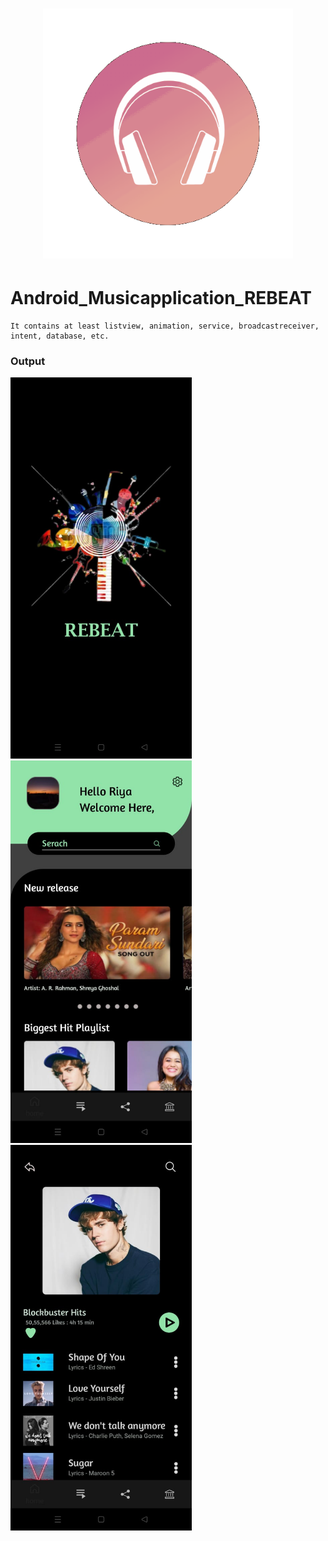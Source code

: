 <h1 align="center"> <center><img src="https://github.com/RiyaShah08/REBEAT_Music_Application/blob/master/logo_music.gif" width="400"></h1>
  
  # Android_Musicapplication_REBEAT
    It contains at least listview, animation, service, broadcastreceiver, intent, database, etc. 
  
  ### Output
  
  <p float="left">
    <img src="https://github.com/RiyaShah08/REBEAT_Music_Application/blob/master/output/home.jpeg" width="290dp"> 
    <img src="https://github.com/RiyaShah08/REBEAT_Music_Application/blob/master/output/home4.jpeg" width="290dp"> 
    <img src="https://github.com/RiyaShah08/REBEAT_Music_Application/blob/master/output/playlist1.jpeg" width="290dp">
  </p>
